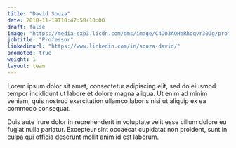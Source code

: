 ```yaml
---
title: "David Souza"
date: 2018-11-19T10:47:58+10:00
draft: false
image: "https://media-exp3.licdn.com/dms/image/C4D03AQHeRhoqvr30Jg/profile-displayphoto-shrink_200_200/0/1561216477348?e=1629331200&v=beta&t=05joIYsVwIRpFNevutDI3WnrptFNZaAUL-bmg5W_wlg"
jobtitle: "Professor"
linkedinurl: "https://www.linkedin.com/in/souza-david/"
promoted: true
weight: 1
layout: team
---
```


Lorem ipsum dolor sit amet, consectetur adipiscing elit, sed do eiusmod tempor incididunt ut labore et dolore magna aliqua. Ut enim ad minim veniam, quis nostrud exercitation ullamco laboris nisi ut aliquip ex ea commodo consequat.

Duis aute irure dolor in reprehenderit in voluptate velit esse cillum dolore eu fugiat nulla pariatur. Excepteur sint occaecat cupidatat non proident, sunt in culpa qui officia deserunt mollit anim id est laborum.
